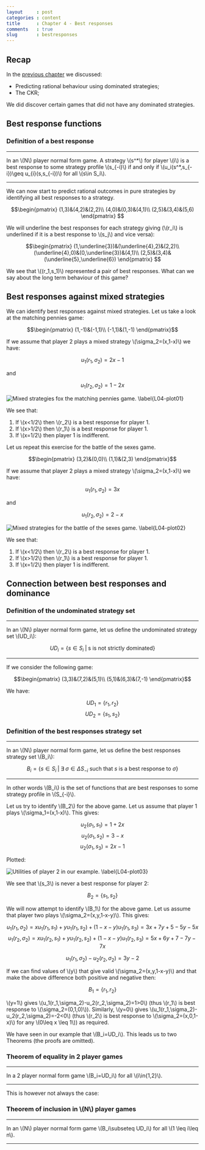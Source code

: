 ```yaml
---
layout     : post
categories : content
title      : Chapter 4 - Best responses
comments   : true
slug       : bestresponses
---
```


## Recap

In the [previous chapter]({{site.baseurl}}/Content/Chapter_03-Dominance) we discussed:

- Predicting rational behaviour using dominated strategies;
- The CKR;

We did discover certain games that did not have any dominated strategies.

## Best response functions

### Definition of a best response

---

In an \\(N\\) player normal form game. A strategy \\(s^\*\\) for player \\(i\\) is a best response to some strategy profile \\(s_{-i}\\) if and only if \\(u_i(s^\*,s\_{-i})\geq u\_{i}(s,s\_{-i})\\) for all \\(s\in S_i\\).

---

We can now start to predict rational outcomes in pure strategies by identifying all best responses to a strategy.

$$\begin{pmatrix}
(1,3)&(4,2)&(2,2)\\
(4,0)&(0,3)&(4,1)\\
(2,5)&(3,4)&(5,6)
\end{pmatrix}
$$

We will underline the best responses for each strategy giving (\\(r_i\\) is underlined if it is a best response to \\(s_j\\) and vice versa):

$$\begin{pmatrix}
(1,\underline{3})&(\underline{4},2)&(2,2)\\
(\underline{4},0)&(0,\underline{3})&(4,1)\\
(2,5)&(3,4)&(\underline{5},\underline{6})
\end{pmatrix}
$$

We see that \\((r_1,s_1)\\) represented a pair of best responses. What can we say about the long term behaviour of this game?

## Best responses against mixed strategies

We can identify best responses against mixed strategies. Let us take a look at the matching pennies game:

$$\begin{pmatrix}
(1,-1)&(-1,1)\\
(-1,1)&(1,-1)
\end{pmatrix}$$

If we assume that player 2 plays a mixed strategy \\(\sigma_2=(x,1-x)\\) we have:

$$u_1(r_1,\sigma_2)=2x-1$$

and

$$u_1(r_2,\sigma_2)=1-2x$$

![Mixed strategies fox the matching pennies game. \label{L04-plot01}](plots/L04-plot01.png)

We see that:

1. If \\(x<1/2\\) then \\(r_2\\) is a best response for player 1.
2. If \\(x>1/2\\) then \\(r_1\\) is a best response for player 1.
3. If \\(x=1/2\\) then player 1 is indifferent.

Let us repeat this exercise for the battle of the sexes game.

$$\begin{pmatrix}
(3,2)&(0,0)\\
(1,1)&(2,3)
\end{pmatrix}$$

If we assume that player 2 plays a mixed strategy \\(\sigma_2=(x,1-x)\\) we have:

$$u_1(r_1,\sigma_2)=3x$$

and

$$u_1(r_2,\sigma_2)=2-x$$

![Mixed strategies for the battle of the sexes game. \label{L04-plot02}](plots/L04-plot02.png)

We see that:

1. If \\(x<1/2\\) then \\(r_2\\) is a best response for player 1.
2. If \\(x>1/2\\) then \\(r_1\\) is a best response for player 1.
3. If \\(x=1/2\\) then player 1 is indifferent.

## Connection between best responses and dominance

### Definition of the undominated strategy set

---

In an \\(N\\) player normal form game, let us define the undominated strategy set \\(UD_i\\):

$$UD_i=\{s\in S_i\;|\; \text{s is not strictly dominated}\}$$

---

If we consider the following game:

$$\begin{pmatrix}
(3,3)&(7,2)&(5,1)\\
(5,1)&(6,3)&(7,-1)
\end{pmatrix}$$

We have:

$$UD_1=\{r_1,r_2\}$$
$$UD_2=\{s_1,s_2\}$$

### Definition of the best responses strategy set

---

In an \\(N\\) player normal form game, let us define the best responses strategy set \\(B_i\\):

$$B_i=\{s\in S_i\;|\; \exists\;\sigma\in\Delta S_{-i}\text{ such that }s \text{ is a best response to }\sigma\}$$

---

In other words \\(B_i\\) is the set of functions that are best responses to some strategy profile in \\(S_{-i}\\).

Let us try to identify \\(B_2\\) for the above game. Let us assume that player 1 plays \\(\sigma_1=(x,1-x)\\). This gives:

$$u_2(\sigma_1,s_1)=1+2x$$
$$u_2(\sigma_1,s_2)=3-x$$
$$u_2(\sigma_1,s_3)=2x-1$$

Plotted:

![Utilities of player 2 in our example. \label{L04-plot03}](plots/L04-plot03.png)

We see that \\(s_3\\) is never a best response for player 2:

$$B_2=\{s_1,s_2\}$$

We will now attempt to identify \\(B_1\\) for the above game. Let us assume that player two plays \\(\sigma_2=(x,y,1-x-y)\\). This gives:

$$u_1(r_1,\sigma_2)=xu_1(r_1,s_1)+yu_1(r_1,s_2)+(1-x-y)u_1(r_1,s_3)=3x+7y+5-5y-5x$$
$$u_1(r_2,\sigma_2)=xu_1(r_2,s_1)+yu_1(r_2,s_2)+(1-x-y)u_1(r_2,s_3)=5x+6y+7-7y-7x$$

$$u_1(r_1,\sigma_2)-u_2(r_2,\sigma_2)=3y - 2$$

If we can find values of \\(y\\) that give valid \\(\sigma_2=(x,y,1-x-y)\\) and that make the above difference both positive and negative then:

$$B_1=\{r_1,r_2\}$$

\\(y=1\\) gives \\(u_1(r_1,\sigma_2)-u_2(r_2,\sigma_2)=1>0\\) (thus \\(r_1\\) is best response to \\(\sigma_2=(0,1,0)\\)).
Similarly, \\(y=0\\) gives \\(u_1(r_1,\sigma_2)-u_2(r_2,\sigma_2)=-2<0\\) (thus \\(r_2\\) is best response to \\(\sigma_2=(x,0,1-x)\\) for any \\(0\leq x \leq 1\\)) as required.

We have seen in our example that \\(B_i=UD_i\\). This leads us to two Theorems (the proofs are omitted).

### Theorem of equality in 2 player games

---

In a 2 player normal form game \\(B_i=UD_i\\) for all \\(i\in\{1,2\}\\).

---

This is however not always the case:

### Theorem of inclusion in \\(N\\) player games

---

In an \\(N\\) player normal form game \\(B_i\subseteq UD_i\\) for all \\(1 \leq i\leq n\\).

---
